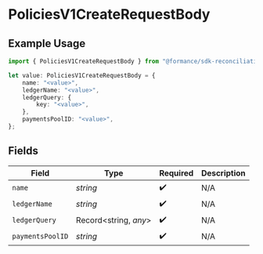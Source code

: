 # PoliciesV1CreateRequestBody

## Example Usage

```typescript
import { PoliciesV1CreateRequestBody } from "@formance/sdk-reconciliation/models/operations";

let value: PoliciesV1CreateRequestBody = {
    name: "<value>",
    ledgerName: "<value>",
    ledgerQuery: {
        key: "<value>",
    },
    paymentsPoolID: "<value>",
};
```

## Fields

| Field                 | Type                  | Required              | Description           |
| --------------------- | --------------------- | --------------------- | --------------------- |
| `name`                | *string*              | :heavy_check_mark:    | N/A                   |
| `ledgerName`          | *string*              | :heavy_check_mark:    | N/A                   |
| `ledgerQuery`         | Record<string, *any*> | :heavy_check_mark:    | N/A                   |
| `paymentsPoolID`      | *string*              | :heavy_check_mark:    | N/A                   |